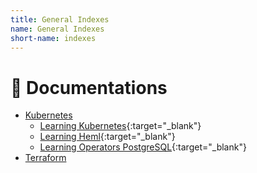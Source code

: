 ```yaml
---
title: General Indexes
name: General Indexes
short-name: indexes 
---
```


# 🚀 Documentations 

- [Kubernetes]()
  - [Learning Kubernetes](https://paulo-rogerio.github.io/kubernetes/learning-kubernetes){:target="_blank"}
  - [Learning Heml](https://paulo-rogerio.github.io/kubernetes/learning-helm){:target="_blank"}
  - [Learning Operators PostgreSQL](https://paulo-rogerio.github.io/kubernetes/learning-operators){:target="_blank"}
- [Terraform]()